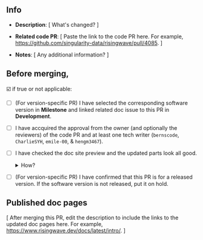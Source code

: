 <!--Edit the Info section when creating this pull request.-->

## Info
- **Description**: 
[ What's changed? ]

- **Related code PR**: 
[ Paste the link to the code PR here. For example, https://github.com/singularity-data/risingwave/pull/4085. ]

- **Notes**: 
[ Any additional information? ]

<!--You DON'T need to edit the following sections when creating this pull request.-->

## Before merging,
☑️ if true or not applicable:
  - [ ] (For version-specific PR) I have selected the corresponding software version in **Milestone** and linked related doc issue to this PR in **Development**. 
  - [ ] I have accquired the approval from the owner (and optionally the reviewers) of the code PR and at least one tech writer (`bernscode`, `CharlieSYH`, `emile-00`, & `hengm3467`). 
  - [ ] I have checked the doc site preview and the updated parts look all good. <details><summary>How?</summary><img width="852" alt="image" src="https://user-images.githubusercontent.com/100549427/180817529-5ab18ea5-f36b-4663-8002-a43d511be7ab.png"></details>
  - [ ] (For version-specific PR) I have confirmed that this PR is for a released version. If the software version is not released, put it on hold.


## Published doc pages
  [ After merging this PR, edit the description to include the links to the updated doc pages here. For example, https://www.risingwave.dev/docs/latest/intro/. ]